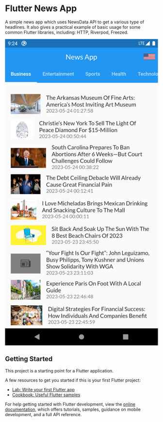 # Flutter News App

A simple news app which uses NewsData API to get a various type of headlines. 
It also gives a practical example of basic usage for some common Flutter libraries, including: HTTP, Riverpod, Freezed.

![App Screenshot](/asset/images/news_ss.png)


## Getting Started

This project is a starting point for a Flutter application.

A few resources to get you started if this is your first Flutter project:

- [Lab: Write your first Flutter app](https://docs.flutter.dev/get-started/codelab)
- [Cookbook: Useful Flutter samples](https://docs.flutter.dev/cookbook)

For help getting started with Flutter development, view the
[online documentation](https://docs.flutter.dev/), which offers tutorials,
samples, guidance on mobile development, and a full API reference.
